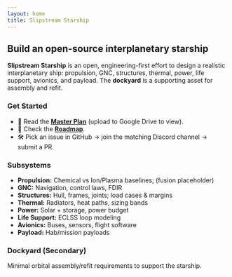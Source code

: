 ```yaml
---
layout: home
title: Slipstream Starship
---
```


## Build an open-source interplanetary starship

**Slipstream Starship** is an open, engineering-first effort to design a realistic interplanetary ship: propulsion, GNC, structures, thermal, power, life support, avionics, and payload. The **dockyard** is a supporting asset for assembly and refit.

### Get Started
- 📄 Read the **[Master Plan](./Slipstream%20-%20Master%20Plan.docx)** (upload to Google Drive to view).
- 🧭 Check the **[Roadmap](./ROADMAP.md)**.
- 🛠️ Pick an issue in GitHub → join the matching Discord channel → submit a PR.

### Subsystems
- **Propulsion:** Chemical vs Ion/Plasma baselines; (fusion placeholder)
- **GNC:** Navigation, control laws, FDIR
- **Structures:** Hull, frames, joints; load cases & margins
- **Thermal:** Radiators, heat paths, sizing bands
- **Power:** Solar + storage, power budget
- **Life Support:** ECLSS loop modeling
- **Avionics:** Buses, sensors, flight software
- **Payload:** Hab/mission payloads

### Dockyard (Secondary)
Minimal orbital assembly/refit requirements to support the starship.
